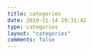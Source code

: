 ```yaml
---
title: categories
date: 2019-11-14 19:31:42
type: categories
layout: "categories"
comments: false
---
```

